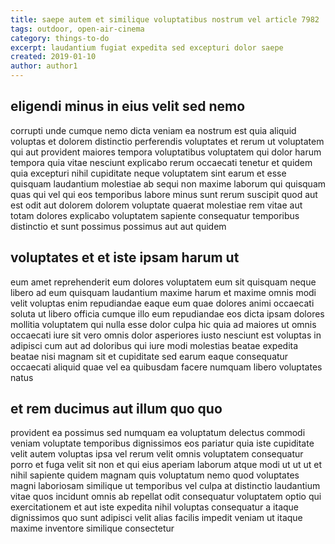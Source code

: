 ```yaml
---
title: saepe autem et similique voluptatibus nostrum vel article 7982
tags: outdoor, open-air-cinema
category: things-to-do
excerpt: laudantium fugiat expedita sed excepturi dolor saepe
created: 2019-01-10
author: author1
---
```


## eligendi minus in eius velit sed nemo

corrupti unde cumque nemo dicta veniam ea nostrum est quia aliquid voluptas et dolorem distinctio perferendis voluptates et rerum ut voluptatem qui aut provident maiores tempora voluptatibus voluptatem qui dolor harum tempora quia vitae nesciunt explicabo rerum occaecati tenetur et quidem quia excepturi nihil cupiditate neque voluptatem sint earum et esse quisquam laudantium molestiae ab sequi non maxime laborum qui quisquam quas qui vel qui eos temporibus labore minus sunt rerum suscipit quod aut est odit aut dolorem dolorem voluptate quaerat molestiae rem vitae aut totam dolores explicabo voluptatem sapiente consequatur temporibus distinctio et sunt possimus possimus aut aut quidem

## voluptates et et iste ipsam harum ut

eum amet reprehenderit eum dolores voluptatem eum sit quisquam neque libero ad eum quisquam laudantium maxime harum et maxime omnis modi velit voluptas enim repudiandae eaque eum quae dolores animi occaecati soluta ut libero officia cumque illo eum repudiandae eos dicta ipsam dolores mollitia voluptatem qui nulla esse dolor culpa hic quia ad maiores ut omnis occaecati iure sit vero omnis dolor asperiores iusto nesciunt est voluptas in adipisci cum aut ad doloribus qui iure modi molestias beatae expedita beatae nisi magnam sit et cupiditate sed earum eaque consequatur occaecati aliquid quae vel ea quibusdam facere numquam libero voluptates natus

## et rem ducimus aut illum quo quo

provident ea possimus sed numquam ea voluptatum delectus commodi veniam voluptate temporibus dignissimos eos pariatur quia iste cupiditate velit autem voluptas ipsa vel rerum velit omnis voluptatem consequatur porro et fuga velit sit non et qui eius aperiam laborum atque modi ut ut ut et nihil sapiente quidem magnam quis voluptatum nemo quod voluptates magni laboriosam similique ut temporibus vel culpa at distinctio laudantium vitae quos incidunt omnis ab repellat odit consequatur voluptatem optio qui exercitationem et aut iste expedita nihil voluptas consequatur a itaque dignissimos quo sunt adipisci velit alias facilis impedit veniam ut itaque maxime inventore similique consectetur

